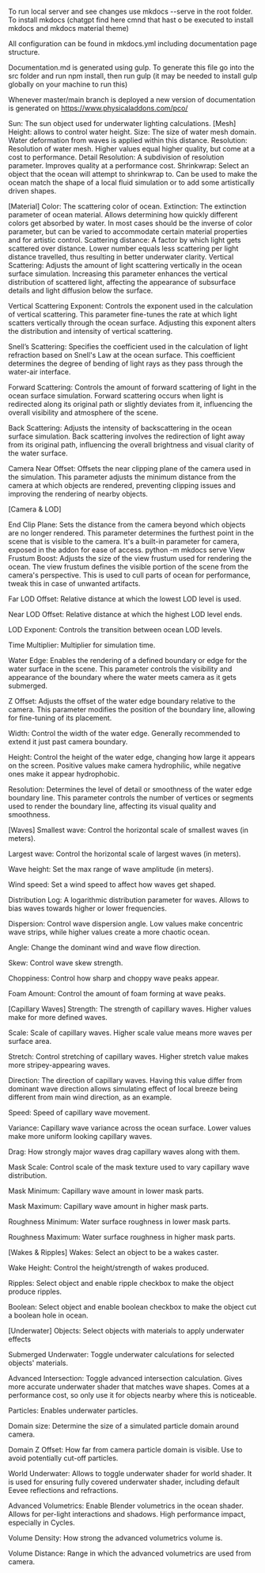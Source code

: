 To run local server and see changes use mkdocs --serve in the root folder. To install mkdocs (chatgpt find here cmnd that hast o be executed to install mkdocs and mkdocs material theme)

All configuration can be found in mkdocs.yml  including documentation page structure.

Documentation.md is generated using gulp. To generate this file go into the src folder and run npm install, then run gulp (it may be needed to install gulp globally on your machine to run this)

Whenever master/main branch is deployed a new version of documentation is generated on https://www.physicaladdons.com/pco/


Sun: The sun object used for underwater lighting calculations.
[Mesh]
Height: allows to control water height.
Size: The size of water mesh domain. Water deformation from waves is applied within this distance.
Resolution: Resolution of water mesh. Higher values equal higher quality, but come at a cost to performance.
Detail Resolution: A subdivision of resolution parameter. Improves quality at a performance cost.
Shrinkwrap: Select an object that the ocean will attempt to shrinkwrap to. Can be used to make the ocean match the shape of a local fluid simulation or to add some artistically driven shapes.


[Material]
Color: The scattering color of ocean.
Extinction: The extinction parameter of ocean material. Allows determining how quickly different colors get absorbed by water. In most cases should be the inverse of color parameter, but can be varied to accommodate certain material properties and for artistic control.
Scattering distance: A factor by which light gets scattered over distance. Lower number equals less scattering per light distance travelled, thus resulting in better underwater clarity.
Vertical Scattering: Adjusts the amount of light scattering vertically in the ocean surface simulation. Increasing this parameter enhances the vertical distribution of scattered light, affecting the appearance of subsurface details and light diffusion below the surface.

Vertical Scattering Exponent: Controls the exponent used in the calculation of vertical scattering. This parameter fine-tunes the rate at which light scatters vertically through the ocean surface. Adjusting this exponent alters the distribution and intensity of vertical scattering.

Snell’s Scattering: Specifies the coefficient used in the calculation of light refraction based on Snell's Law at the ocean surface. This coefficient determines the degree of bending of light rays as they pass through the water-air interface.

Forward Scattering: Controls the amount of forward scattering of light in the ocean surface simulation. Forward scattering occurs when light is redirected along its original path or slightly deviates from it, influencing the overall visibility and atmosphere of the scene.


Back Scattering: Adjusts the intensity of backscattering in the ocean surface simulation. Back scattering involves the redirection of light away from its original path, influencing the overall brightness and visual clarity of the water surface.

Camera Near Offset: Offsets the near clipping plane of the camera used in the simulation. This parameter adjusts the minimum distance from the camera at which objects are rendered, preventing clipping issues and improving the rendering of nearby objects.

[Camera & LOD]

End Clip Plane: Sets the distance from the camera beyond which objects are no longer rendered. This parameter determines the furthest point in the scene that is visible to the camera. It's a built-in parameter for camera, exposed in the addon for ease of access.
python -m mkdocs serve
View Frustum Boost: Adjusts the size of the view frustum used for rendering the ocean. The view frustum defines the visible portion of the scene from the camera's perspective. This is used to cull parts of ocean for performance, tweak this in case of unwanted artifacts.

Far LOD Offset: Relative distance at which the lowest LOD level is used.

Near LOD Offset: Relative distance at which the highest LOD level ends.

LOD Exponent: Controls the transition between ocean LOD levels.

Time Multiplier: Multiplier for simulation time.

Water Edge: Enables the rendering of a defined boundary or edge for the water surface in the scene. This parameter controls the visibility and appearance of the boundary where the water meets camera as it gets submerged.

Z Offset: Adjusts the offset of the water edge boundary relative to the camera. This parameter modifies the position of the boundary line, allowing for fine-tuning of its placement.

Width: Control the width of the water edge. Generally recommended to extend it just past camera boundary.

Height: Control the height of the water edge, changing how large it appears on the screen. Positive values make camera hydrophilic, while negative ones make it appear hydrophobic.

Resolution: Determines the level of detail or smoothness of the water edge boundary line. This parameter controls the number of vertices or segments used to render the boundary line, affecting its visual quality and smoothness.

[Waves]
Smallest wave: Control the horizontal scale of smallest waves (in meters).

Largest wave: Control the horizontal scale of largest waves (in meters).

Wave height: Set the max range of wave amplitude (in meters).

Wind speed: Set a wind speed to affect how waves get shaped.

Distribution Log: A logarithmic distribution parameter for waves. Allows to bias waves towards higher or lower frequencies.

Dispersion: Control wave dispersion angle. Low values make concentric wave strips, while higher values create a more chaotic ocean.

Angle: Change the dominant wind and wave flow direction.

Skew: Control wave skew strength.

Choppiness: Control how sharp and choppy wave peaks appear.

Foam Amount: Control the amount of foam forming at wave peaks.



[Capillary Waves]
Strength: The strength of capillary waves. Higher values make for more defined waves.

Scale: Scale of capillary waves. Higher scale value means more waves per surface area.

Stretch: Control stretching of capillary waves. Higher stretch value makes more stripey-appearing waves.

Direction: The direction of capillary waves. Having this value differ from dominant wave direction allows simulating effect of local breeze being different from main wind direction, as an example.

Speed: Speed of capillary wave movement.

Variance: Capillary wave variance across the ocean surface. Lower values make more uniform looking capillary waves.

Drag: How strongly major waves drag capillary waves along with them.

Mask Scale: Control scale of the mask texture used to vary capillary wave distribution.

Mask Minimum: Capillary wave amount in lower mask parts.

Mask Maximum: Capillary wave amount in higher mask parts.

Roughness Minimum: Water surface roughness in lower mask parts.

Roughness Maximum: Water surface roughness in higher mask parts.

[Wakes & Ripples]
Wakes: Select an object to be a wakes caster.

Wake Height: Control the height/strength of wakes produced.

Ripples: Select object and enable ripple checkbox to make the object produce ripples.

Boolean: Select object and enable boolean checkbox to make the object cut a boolean hole in ocean.

[Underwater]
Objects: Select objects with materials to apply underwater effects

Submerged Underwater: Toggle underwater calculations for selected objects' materials.

Advanced Intersection: Toggle advanced intersection calculation. Gives more accurate underwater shader that matches wave shapes. Comes at a performance cost, so only use it for objects nearby where this is noticeable.

Particles: Enables underwater particles.

Domain size: Determine the size of a simulated particle domain around camera.

Domain Z Offset: How far from camera particle domain is visible. Use to avoid potentially cut-off particles.

World Underwater: Allows to toggle underwater shader for world shader. It is used for ensuring fully covered underwater shader, including default Eevee reflections and refractions.

Advanced Volumetrics: Enable Blender volumetrics in the ocean shader. Allows for per-light interactions and shadows. High performance impact, especially in Cycles.

Volume Density: How strong the advanced volumetrics volume is.

Volume Distance: Range in which the advanced volumetrics are used from camera.